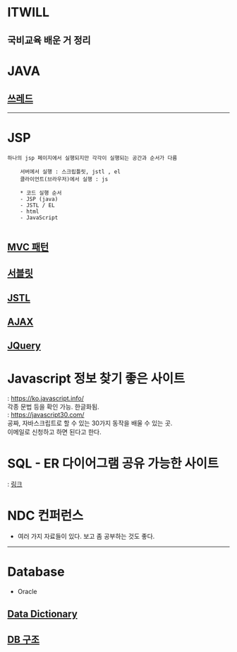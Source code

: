 # ITWILL
국비교육 배운 거 정리
-----
# JAVA 
## [쓰레드](https://github.com/inuit57/ITWILL/blob/main/JSP,JAVA/JAVA/%EC%93%B0%EB%A0%88%EB%93%9C/readme.md#%EC%93%B0%EB%A0%88%EB%93%9C)

----
# JSP
```
하나의 jsp 페이지에서 실행되지만 각각이 실행되는 공간과 순서가 다름
	
	서버에서 실행 : 스크립틀릿, jstl , el 
	클라이언트(브라우저)에서 실행 : js 
	
	* 코드 실행 순서 
	- JSP (java) 
	- JSTL / EL 
	- html 
	- JavaScript 
	
```
## [MVC 패턴](https://github.com/inuit57/ITWILL/tree/main/JSP%2CJAVA/JSP/Model2#model2-%EB%B0%A9%EC%8B%9D%EC%9D%98-%EA%B0%9C%EB%B0%9C)
## [서블릿](https://github.com/inuit57/ITWILL/blob/main/JSP,JAVA/JSP/servlet/readme.md#%EC%84%9C%EB%B8%94%EB%A6%BF)
## [JSTL](https://github.com/inuit57/ITWILL/tree/main/JSP%2CJAVA/JSTL#%EA%B0%9C%EC%9A%94)
## [AJAX](https://github.com/inuit57/ITWILL/tree/main/JSP%2CJAVA/JSP/AJAX)

## [JQuery](https://jquery.com/)

# Javascript 정보 찾기 좋은 사이트 
: https://ko.javascript.info/ <br>
각종 문법 등을 확인 가능. 한글화됨.  <br>
: https://javascript30.com/ <br>
공짜, 자바스크립트로 할 수 있는 30가지 동작을 배울 수 있는 곳. <br>
이메일로 신청하고 하면 된다고 한다.  <br>

# SQL - ER 다이어그램 공유 가능한 사이트 
: [링크](https://aquerytool.com) <br>

# NDC 컨퍼런스 
- 여러 가지 자료들이 있다. 보고 좀 공부하는 것도 좋다. 
----

# Database
- Oracle 

## [Data Dictionary](https://github.com/inuit57/ITWILL/tree/main/Database/Data%20Dictionary#%EA%B5%AC%EC%84%B1%EC%9A%94%EC%86%8C)

## [DB 구조](https://github.com/inuit57/ITWILL/tree/main/DB%EA%B5%AC%ED%98%84/DB%EA%B5%AC%EC%A1%B0#db-%EA%B5%AC%EC%A1%B0)
